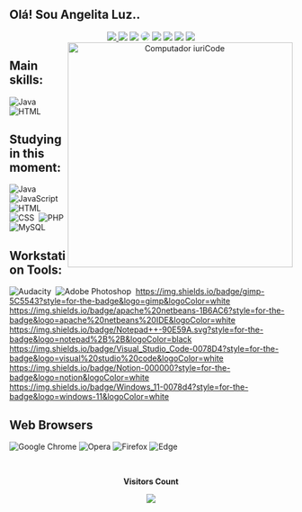 ## Olá! Sou Angelita Luz.. 

<div align="center"> 
<a href="https://instagram.com/pandinhagameoficial/" target="_blank"><img src="https://img.shields.io/badge/-Instagram-%23E4405F?style=for-the-badge&logo=instagram&logoColor=white"</a> 
<a href="https://www.youtube.com/channel/UCKx-TvSLl2RsljsNArQG2EQ" target="_blank"><img src="https://img.shields.io/badge/YouTube-FF0000?style=for-the-badge&logo=youtube&logoColor=white" target="_blank"></a>
<a href="https://twitter.com/PandinhaGame" target="_blank"><img src="https://img.shields.io/badge/X-000000?style=for-the-badge&logo=x&logoColor=white" target="_blank"></a>
<a href="https://www.linkedin.com/in/angelita-da-luz-7858a429b/" target="_blank"><img src="https://img.shields.io/badge/-LinkedIn-%230077B5?style=for-the-badge&logo=linkedin&logoColor=white" style="border-radius: 30px" target="_blank"></a> 
<a href="https://steamcommunity.com/id/pandinhagame" target="_blank"><img src="https://img.shields.io/badge/Steam-000000?style=for-the-badge&logo=steam&logoColor=white" target="_blank"></a>
<a href="https://www.twitch.tv/PandiinhaGame" target="_blank"><img src="https://img.shields.io/badge/Twitch-6441a5?style=for-the-badge&logo=Twitch&logoColor=white" target="_blank"></a>
<a href="https://www.facebook.com/PandinhaGame"target="_blank"><img src="https://img.shields.io/badge/Facebook-1877F2?style=for-the-badge&logo=facebook&logoColor=white" target="_blank"></a> 
<a href="https://play.google.com/store/apps/details?id=com.vidroid.com.br.apps.pandinhagame"target="_blank"><img src="https://img.shields.io/badge/Google_Play-414141?style=for-the-badge&logo=google-play&logoColor=white" target="_blank"></a> 

<img src="https://raw.githubusercontent.com/MicaelliMedeiros/micaellimedeiros/master/image/computer-illustration.png" min-width="400px" max-width="400px" width="400px" align="right" alt="Computador iuriCode">
  
</div>

## Main skills:
![Java](https://img.shields.io/badge/java-%23ED8B00.svg?style=for-the-badge&logo=openjdk&logoColor=white)
![HTML](https://img.shields.io/badge/HTML5-E34F26?style=for-the-badge&logo=html5&logoColor=white)&nbsp;

## Studying in this moment:
![Java](https://img.shields.io/badge/java-%23ED8B00.svg?style=for-the-badge&logo=openjdk&logoColor=white)
![JavaScript](https://img.shields.io/badge/JavaScript-F7DF1E?style=for-the-badge&logo=javascript&logoColor=black)&nbsp;
![HTML](https://img.shields.io/badge/HTML5-E34F26?style=for-the-badge&logo=html5&logoColor=white)&nbsp;
![CSS](https://img.shields.io/badge/CSS3-1572B6?style=for-the-badge&logo=css3&logoColor=white)&nbsp;
![PHP](https://img.shields.io/badge/PHP-777BB4?style=for-the-badge&logo=php&logoColor=white)&nbsp;
![MySQL](https://img.shields.io/badge/MySQL-00000F?style=for-the-badge&logo=mysql&logoColor=white)

## Workstation Tools:
![Audacity](https://img.shields.io/badge/Audacity-0000CC?style=for-the-badge&logo=audacity&logoColor=white)&nbsp; 
![Adobe Photoshop](https://img.shields.io/badge/Adobe%20Photoshop-31A8FF?style=for-the-badge&logo=Adobe%20Photoshop&logoColor=black)&nbsp;
https://img.shields.io/badge/gimp-5C5543?style=for-the-badge&logo=gimp&logoColor=white
https://img.shields.io/badge/apache%20netbeans-1B6AC6?style=for-the-badge&logo=apache%20netbeans%20IDE&logoColor=white
https://img.shields.io/badge/Notepad++-90E59A.svg?style=for-the-badge&logo=notepad%2B%2B&logoColor=black
https://img.shields.io/badge/Visual_Studio_Code-0078D4?style=for-the-badge&logo=visual%20studio%20code&logoColor=white
https://img.shields.io/badge/Notion-000000?style=for-the-badge&logo=notion&logoColor=white
https://img.shields.io/badge/Windows_11-0078d4?style=for-the-badge&logo=windows-11&logoColor=white

## Web Browsers
![Google Chrome](https://img.shields.io/badge/Google%20Chrome-4285F4?style=for-the-badge&logo=GoogleChrome&logoColor=white)
![Opera](https://img.shields.io/badge/Opera-FF1B2D?style=for-the-badge&logo=Opera&logoColor=white)
![Firefox](https://img.shields.io/badge/Firefox-FF7139?style=for-the-badge&logo=Firefox-Browser&logoColor=white)
![Edge](https://img.shields.io/badge/Edge-0078D7?style=for-the-badge&logo=Microsoft-edge&logoColor=white)


<div align="center">
<br><p align="centre"><b>Visitors Count</b></p>  
<p align="center"><img align="center" src="https://profile-counter.glitch.me/{PandinhaGame}/count.svg" /></p> 
<br>
</div>

<!--
<p align="center">
  <img src="https://github-profile-trophy.vercel.app/?username=carolbarbosa101&theme=dracula&row=2&no-bg=true&column=3&margin-w=15&margin-h=15" />
</p>

<div align="center">  
  <img width="49%" height="195px" src="https://github-readme-stats.vercel.app/api?username=carolbarbosa101&show_icons=true&count_private=true&hide_border=true&title_color=ff91a4&icon_color=ff91a4&text_color=c9d1d9&bg_color=0d1117" alt="Caroline Barbosa github stats" /> 
  <img width="41%" height="195px" src="https://github-readme-stats.vercel.app/api/top-langs/?username=carolbarbosa101&layout=compact&hide_border=true&title_color=ff91a4&text_color=ff91a4&bg_color=0d1117" />
</div>
-->
